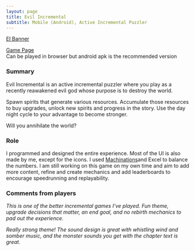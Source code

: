 ```yaml
---
layout: page
title: Evil Incremental
subtitle: Mobile (Android), Active Incremental Puzzler
---
```


[EI Banner](/assets/img/EIBanner.png)

[Game Page](https://thomasporta.itch.io/evil-incremental) <br>
Can be played in browser but android apk is the recommended version

### Summary
Evil Incremental is an active incremental puzzler where you play as a recently reawakened evil god whose purpose is to destroy the world. 

Spawn spirits that generate various resources. Accumulate those resources to buy upgrades, unlock new spirits and progress in the story. Use the day night cycle to your advantage to become stronger. 

Will you annihilate the world?

### Role
I programmed and designed the entire experience. Most of the UI is also made by me, except for the icons. I used [Machinations](https://machinations.io)and Excel to balance the numbers. I am still working on this game on my own time and aim to add more content, refine and create mechanics and add leaderboards to encourage speedrunning and replayability.

### Comments from players

*This is one of the better incremental games I've played. Fun theme, upgrade decisions that matter, an end goal, and no rebirth mechanics to pad out the experience.*

*Really strong theme! The sound design is great with whistling wind and somber music, and the monster sounds you get with the chapter text is great.*
